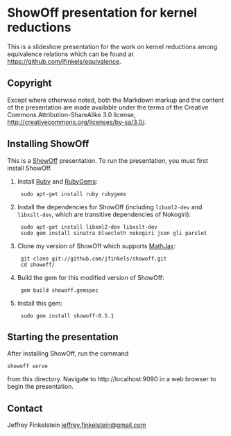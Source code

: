 ShowOff presentation for kernel reductions
==========================================

This is a slideshow presentation for the work on kernel reductions among
equivalence relations which can be found at
https://github.com/jfinkels/equivalence.

Copyright
---------

Except where otherwise noted, both the Markdown markup and the content of the
presentation are made available under the terms of the Creative Commons
Attribution-ShareAlike 3.0 license,
http://creativecommons.org/licenses/by-sa/3.0/.

Installing ShowOff
------------------

This is a [ShowOff][1] presentation. To run the presentation, you must first
install ShowOff.

1. Install [Ruby][2] and [RubyGems][3]:

        sudo apt-get install ruby rubygems

2. Install the dependencies for ShowOff (including `libxml2-dev` and
   `libxslt-dev`, which are transitive dependencies of Nokogiri):

        sudo apt-get install libxml2-dev libxslt-dev
        sudo gem install sinatra bluecloth nokogiri json gli parslet

3. Clone my version of ShowOff which supports [MathJax][4]:

        git clone git://github.com/jfinkels/showoff.git
        cd showoff/

4. Build the gem for this modified version of ShowOff:

        gem build showoff.gemspec

5. Install this gem:

        sudo gem install showoff-0.5.1

[1]: https://github.com/schacon/showoff
[2]: http://ruby-lang.org
[3]: http://rubygems.org
[4]: http://mathjax.org

Starting the presentation
-------------------------

After installing ShowOff, run the command

    showoff serve

from this directory. Navigate to http://localhost:9090 in a web browser to
begin the presentation.

Contact
-------

Jeffrey Finkelstein <jeffrey.finkelstein@gmail.com>
